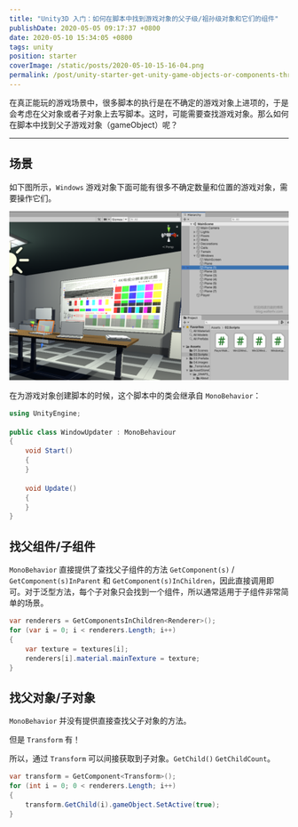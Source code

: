 ```yaml
---
title: "Unity3D 入门：如何在脚本中找到游戏对象的父子级/祖孙级对象和它们的组件"
publishDate: 2020-05-05 09:17:37 +0800
date: 2020-05-10 15:34:05 +0800
tags: unity
position: starter
coverImage: /static/posts/2020-05-10-15-16-04.png
permalink: /post/unity-starter-get-unity-game-objects-or-components-through-scene-hierarchy.html
---
```


在真正能玩的游戏场景中，很多脚本的执行是在不确定的游戏对象上进项的，于是会考虑在父对象或者子对象上去写脚本。这时，可能需要查找游戏对象。那么如何在脚本中找到父子游戏对象（gameObject）呢？

---

<div id="toc"></div>

## 场景

如下图所示，`Windows` 游戏对象下面可能有很多不确定数量和位置的游戏对象，需要操作它们。

![游戏场景](/static/posts/2020-05-10-15-16-04.png)

在为游戏对象创建脚本的时候，这个脚本中的类会继承自 `MonoBehavior`：

```csharp
using UnityEngine;

public class WindowUpdater : MonoBehaviour
{
    void Start()
    {
    }

    void Update()
    {
    }
}
```

## 找父组件/子组件

`MonoBehavior` 直接提供了查找父子组件的方法 `GetComponent(s)` / `GetComponent(s)InParent` 和 `GetComponent(s)InChildren`，因此直接调用即可。对于泛型方法，每个子对象只会找到一个组件，所以通常适用于子组件非常简单的场景。

```csharp
var renderers = GetComponentsInChildren<Renderer>();
for (var i = 0; i < renderers.Length; i++)
{
    var texture = textures[i];
    renderers[i].material.mainTexture = texture;
}
```

## 找父对象/子对象

`MonoBehavior` 并没有提供直接查找父子对象的方法。

但是 `Transform` 有！

所以，通过 `Transform` 可以间接获取到子对象。`GetChild()` `GetChildCount`。

```csharp
var transform = GetComponent<Transform>();
for (int i = 0; 0 < renderers.Length; i++)
{
    transform.GetChild(i).gameObject.SetActive(true);
}
```


